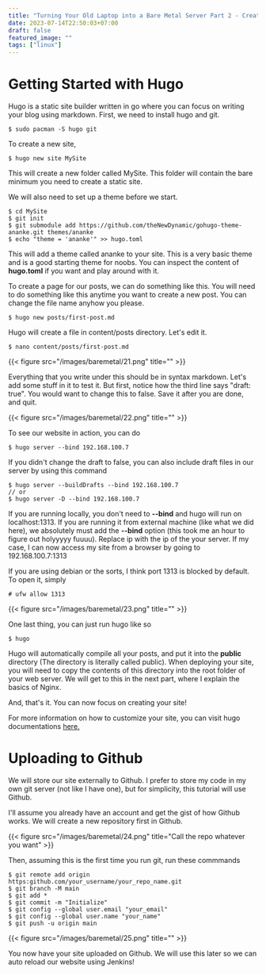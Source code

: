 ```yaml
---
title: "Turning Your Old Laptop into a Bare Metal Server Part 2 - Creating basic blog post with hugo"
date: 2023-07-14T22:50:03+07:00
draft: false
featured_image: ""
tags: ["linux"]
---
```


# Getting Started with Hugo

Hugo is a static site builder written in go where you can focus on writing your blog using markdown. First, we need to install hugo and git.
```
$ sudo pacman -S hugo git
```

To create a new site,
```
$ hugo new site MySite
```
This will create a new folder called MySite. This folder will contain the bare minimum you need to create a static site.

We will also need to set up a theme before we start.

```
$ cd MySite
$ git init
$ git submodule add https://github.com/theNewDynamic/gohugo-theme-ananke.git themes/ananke
$ echo "theme = 'ananke'" >> hugo.toml
```
This will add a theme called ananke to your site. This is a very basic theme and is a good starting theme for noobs. You can inspect the content of **hugo.toml** if you want and play around with it.

To create a page for our posts, we can do something like this. You will need to do something like this anytime you want to create a new post. You can change the file name anyhow you please.
```
$ hugo new posts/first-post.md
```
Hugo will create a file in content/posts directory. Let's edit it.
```
$ nano content/posts/first-post.md
```
{{< figure src="/images/baremetal/21.png" title="" >}}

Everything that you write under this should be in syntax markdown. Let's add some stuff in it to test it. But first, notice how the third line says "draft: true". You would want to change this to false. Save it after you are done, and quit.

{{< figure src="/images/baremetal/22.png" title="" >}}

To see our website in action, you can do
```
$ hugo server --bind 192.168.100.7
```
If you didn't change the draft to false, you can also include draft files in our server by using this command
```
$ hugo server --buildDrafts --bind 192.168.100.7
// or
$ hugo server -D --bind 192.168.100.7
```

If you are running locally, you don't need to **--bind** and hugo will run on localhost:1313. If you are running it from external machine (like what we did here), we absolutely must add the **--bind** option (this took me an hour to figure out holyyyyy fuuuu). Replace ip with the ip of the your server. If my case, I can now access my site from a browser by going to 192.168.100.7:1313

If you are using debian or the sorts, I think port 1313 is blocked by default. To open it, simply
```
# ufw allow 1313
```

{{< figure src="/images/baremetal/23.png" title="" >}}

One last thing, you can just run hugo like so
```
$ hugo
```
Hugo will automatically compile all your posts, and put it into the **public** directory (The directory is literally called public). When deploying your site, you will need to copy the contents of this directory into the root folder of your web server. We will get to this in the next part, where I explain the basics of Nginx.

And, that's it. You can now focus on creating your site!

For more information on how to customize your site, you can visit hugo documentations [here.](https://gohugo.io/documentation/)

# Uploading to Github

We will store our site externally to Github. I prefer to store my code in my own git server (not like I have one), but for simplicity, this tutorial will use Github.

I'll assume you already have an account and get the gist of how Github works. We will create a new repository first in Github.

{{< figure src="/images/baremetal/24.png" title="Call the repo whatever you want" >}}

Then, assuming this is the first time you run git, run these commmands
```
$ git remote add origin https:github.com/your_username/your_repo_name.git
$ git branch -M main
$ git add *
$ git commit -m "Initialize"
$ git config --global user.email "your_email"
$ git config --global user.name "your_name"
$ git push -u origin main
```
{{< figure src="/images/baremetal/25.png" title="" >}}

You now have your site uploaded on Github. We will use this later so we can auto reload our website using Jenkins!
